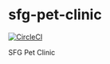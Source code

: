 # sfg-pet-clinic

[![CircleCI](https://circleci.com/gh/se4oev/sfg-pet-clinic/tree/main.svg?style=svg)](https://circleci.com/gh/se4oev/sfg-pet-clinic/tree/main)

SFG Pet Clinic
